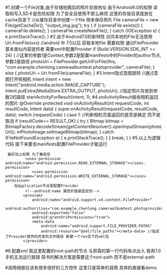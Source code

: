 #1.创建一个File对象,由于存储拍摄后的照片存放地址
		由于Android6.0的权限 读取和写入SD卡是危险权限 为了安全且使用不那么麻烦 
		这里的存放目录就放在cache目录下
		 //从缓存目录中创建一个file  用来保存照片
            File cameraFile = new File(getCacheDir(), "output_img.jpg");
            try {
                if (cameraFile.exists()) {
                    cameraFile.delete();
                }
                cameraFile.createNewFile();
            } catch (IOException e) {
                e.printStackTrace();
            }
#2.由于Android7.0的新特性 访问本地的File无法使用 Uri.fromFile(xxx)
		 //android 中 7.0以后 获取本地file 需要权限 通过FileProvider 基本类似内容提供者 需要xml中配置Provider
            if (Build.VERSION.SDK_INT >= 24) {
				//这里的参数1是Context,参数2是配置manifests中的Privider的author节点,参数3是路径
                photoUri = FileProvider.getUriForFile(this, "com.example.chenlong.cameraalbumtest.photoprovider", cameraFile);
            } else {
                photoUri = Uri.fromFile(cameraFile);
            }
#3.Intent隐式意图跳转
		 //通过意图打开照相机
            Intent intent = new Intent("android.media.action.IMAGE_CAPTURE");
            intent.putExtra(MediaStore.EXTRA_OUTPUT, photoUri);	//指定照片存放到参数2的路径
            startActivityForResult(intent, 1);
#4.onActivityResult接收相机返回的图片
			@Override
			protected void onActivityResult(int requestCode, int resultCode, Intent data)
			{
				super.onActivityResult(requestCode, resultCode, data);
				switch (requestCode) {
					case 1:
						//判断相机页面返回的是否是确定 而不是取消
						if (resultCode== RESULT_OK) {
							try {
								Bitmap bitmap = BitmapFactory.decodeStream(getContentResolver().openInputStream(photoUri));
								mPhotoImage.setImageBitmap(bitmap);
							} catch (FileNotFoundException e) {
								e.printStackTrace();
							}
						}
						break;
				}
			}
#5.以上为逻辑代码 接下来要去manifests配置FileProvider才能运行

     最好加上权限 为了兼容性
			 <uses-permission android:name="android.permission.READ_EXTERNAL_STORAGE"></uses-permission>
				<uses-permission android:name="android.permission.WRITE_EXTERNAL_STORAGE"></uses-permission>
		在Application节点里配置Provider
			 <!--android:name 属性的值是固定的-->
			<provider
				android:name="android.support.v4.content.FileProvider"
				android:authorities="com.example.chenlong.cameraalbumtest.photoprovider"
				android:exported="false"
				android:grantUriPermissions="true">
				<meta-data
					android:name="android.support.FILE_PROVIDER_PATHS"
					android:resource="@xml/file_paths"></meta-data>	//指定了Provider提供的共享的文件路径 新建一个res包下的xml包
			</provider>
      
#6.配置xml
				<?xml version="1.0" encoding="utf-8"?>
				<paths>
					<!--
					其中name可以是随便填写的
					   path如果为空 表示所有的sd路径  也可以在里面填写绝对路径
					 -->
					<root-path
						name="my_images"
						path=""/>
				</paths>
		我这里配置的root-path的节点 与郭霖的第一行代码有点出入 我用7.0手机无法运行报错 简书的解决方案是需要这个root-path  而不是external-path
    
#调用相册应该有很多很好的三方控件 这里只是简单的调用 具体的直接看demo

